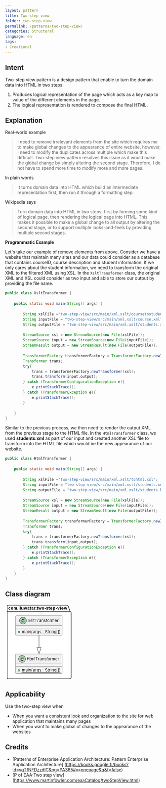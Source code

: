 ```yaml
---
layout: pattern
title: Two-step view 
folder: two-step-view
permalink: /patterns/two-step-view/
categories: Structural
language: en
tags:
- Creational
---
```


## Intent
Two-step view pattern is a design pattern that enable to turn the domain data into HTML in two steps:
1) Produces logical representation of the page which acts as a key map to value of the different elements in the page.
2) The logical representation is rendered to compose the final HTML.

## Explanation

Real-world example
> I need to remove irrelevant elements from the site which requires me to make global changes to the appearance of entire website, 
> however, I need to modify the duplicates across multiple which make this difficult. Two-step view pattern resolves this issue as 
> it would make the global change by simply altering the second stage. Therefore, I do not have to spend more time to modify
> more and more pages.

In plain words
> It turns domain data into HTML which build an intermediate representation first, then run it through a formatting step.

Wikipedia says
>Turn domain data into HTML in two steps: first by forming some kind of logical page, then rendering the logical page into HTML. 
> This makes it possible to make a global change to all output by altering the second stage, or to support multiple
> looks-and-feels by providing multiple second stages.


**Programmatic Example**

Let's take our example of remove elements from above. Consider we have a website that maintain many sites and our data could consider 
as a database that contains courseID, course description and student information. If we only cares about the student information, we 
need to transform the original XML to the filtered XML using XSL. In the `XsltTransformer` class, the original XML and XSL could consider 
as two input and able to store our output by providing the file name.

```java
public class XsltTransformer {
    
    public static void main(String[] args) {

        String xslFile ="two-step-view/src/main/xml.xslt/coursetostudent.xsl";
        String inputFile = "two-step-view/src/main/xml.xslt/course.xml";
        String outputFile = "two-step-view/src/main/xml.xslt/students.xml";

        StreamSource xsl = new StreamSource(new File(xslFile));
        StreamSource input = new StreamSource(new File(inputFile));
        StreamResult output = new StreamResult(new File(outputFile));

        TransformerFactory transformerFactory = TransformerFactory.newInstance();
        Transformer trans;
        try{
            trans = transformerFactory.newTransformer(xsl);
            trans.transform(input,output);
        } catch (TransformerConfigurationException e){
            e.printStackTrace();
        } catch (TransformerException e){
            e.printStackTrace();
        }

    }
}


```

Similar to the previous process, we then need to render the output XML from the previous stage to the HTML file. In the 
`HtmlTransformer` class, we used **students.xml** as part of our input and created another XSL file to transform into the HTML file 
which would be the new appearance of our website. 

```java
public class HtmlTransformer {

    public static void main(String[] args) {

        String xslFile ="two-step-view/src/main/xml.xslt/tohtml.xsl";
        String inputFile = "two-step-view/src/main/xml.xslt/students.xml";
        String outputFile = "two-step-view/src/main/xml.xslt/students.html";

        StreamSource xsl = new StreamSource(new File(xslFile));
        StreamSource input = new StreamSource(new File(inputFile));
        StreamResult output = new StreamResult(new File(outputFile));

        TransformerFactory transformerFactory = TransformerFactory.newInstance();
        Transformer trans;
        try{
            trans = transformerFactory.newTransformer(xsl);
            trans.transform(input,output);
        } catch (TransformerConfigurationException e){
            e.printStackTrace();
        } catch (TransformerException e){
            e.printStackTrace();
        }
    }
}

```


## Class diagram

![alt text](./etc/twostepview.png "Two-step view class diagram")

## Applicability
Use the two-step view when

* When you want a consistent look and organization to the site for web application that maintains many pages
* When you want to make global of changes to the appearance of the websites 


## Credits
* [Patterns of Enterprise Application Architecture: Pattern Enterprise Application Architecture] (https://books.google.fi/books?id=vqTfNFDzzdIC&pg=PA365#v=onepage&q&f=false)
* [P of EAA:Two step view] (https://www.martinfowler.com/eaaCatalog/twoStepView.html)
